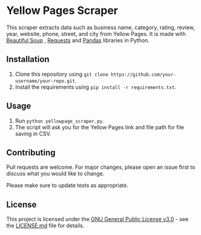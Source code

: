 # Yellow Pages Scraper

This scraper extracts data such as business name, category, rating, review, year, website, phone, street, and city from Yellow Pages. It is made with [Beautiful Soup](https://www.crummy.com/software/BeautifulSoup/bs4/doc/) , [Requests](https://docs.python-requests.org/en/latest/) and [Pandas](https://pandas.pydata.org/docs/) libraries in Python.

## Installation

1. Clone this repository using `git clone https://github.com/your-username/your-repo.git`.
2. Install the requirements using `pip install -r requirements.txt`.

## Usage

1. Run `python yellowpage_scraper.py`.
2. The script will ask you for the Yellow Pages link and file path for file saving in CSV.

## Contributing

Pull requests are welcome. For major changes, please open an issue first to discuss what you would like to change.

Please make sure to update tests as appropriate.

## License

This project is licensed under the [GNU General Public License v3.0](https://www.gnu.org/licenses/gpl-3.0.en.html) - see the [LICENSE.md](LICENSE.md) file for details.


